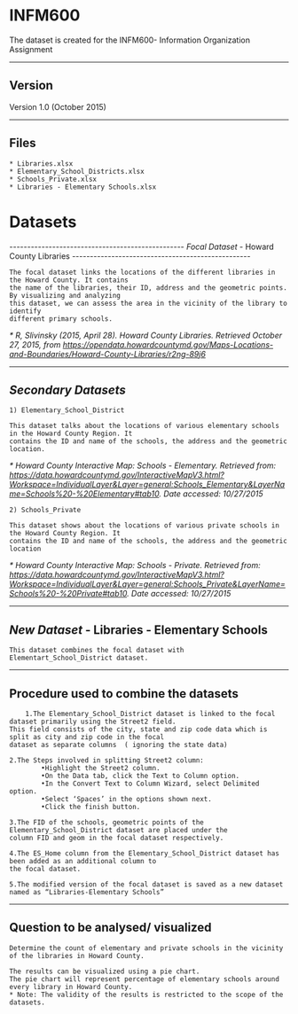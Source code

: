 # INFM600
The dataset is created for the INFM600- Information Organization Assignment

-------
Version
-------

Version 1.0 (October 2015)

-----
Files
-----

	* Libraries.xlsx
	* Elementary_School_Districts.xlsx
 	* Schools_Private.xlsx
 	* Libraries - Elementary Schools.xlsx
 
<h1> Datasets </h1> 
-------------------------------------------------
<em> Focal Dataset </em> - Howard County Libraries
--------------------------------------------------

	The focal dataset links the locations of the different libraries in the Howard County. It contains
	the name of the libraries, their ID, address and the geometric points. By visualizing and analyzing 
	this dataset, we can assess the area in the vicinity of the library to identify
	different primary schools. 
	
<i>	* R, Slivinsky (2015, April 28). Howard County Libraries. Retrieved October 27, 2015, 
	from https://opendata.howardcountymd.gov/Maps-Locations-and-Boundaries/Howard-County-Libraries/r2ng-89j6 </i>

----------------------------
<em> Secondary Datasets </em>
-----------------------------

	1) Elementary_School_District 
	
	This dataset talks about the locations of various elementary schools in the Howard County Region. It 
	contains the ID and name of the schools, the address and the geometric location.
	
<i>	* Howard County Interactive Map:  Schools - Elementary.
	Retrieved from: https://data.howardcountymd.gov/InteractiveMapV3.html?Workspace=IndividualLayer&Layer=general:Schools_Elementary&LayerName=Schools%20-%20Elementary#tab10. Date accessed: 10/27/2015 </i>
	
	2) Schools_Private

	This dataset shows about the locations of various private schools in the Howard County Region. It
	contains the ID and name of the schools, the address and the geometric location
	
<i>	* Howard County Interactive Map:  Schools - Private.
	Retrieved from: https://data.howardcountymd.gov/InteractiveMapV3.html?Workspace=IndividualLayer&Layer=general:Schools_Private&LayerName=Schools%20-%20Private#tab10. Date accessed: 10/27/2015 </i>

-------------------------------------------------------
<em> New Dataset </em> - Libraries - Elementary Schools
-------------------------------------------------------

	This dataset combines the focal dataset with Elementart_School_District dataset. 

--------------------------------------- 
Procedure used to combine the datasets
---------------------------------------

		1.The Elementary_School_District dataset is linked to the focal dataset primarily using the Street2 field.
	This field consists of the city, state and zip code data which is  split as city and zip code in the focal
	dataset as separate columns  ( ignoring the state data) 
	
	2.The Steps involved in splitting Street2 column:
			•Highlight the Street2 column.
			•On the Data tab, click the Text to Column option.
			•In the Convert Text to Column Wizard, select Delimited option.
			•Select ‘Spaces’ in the options shown next.
			•Click the finish button. 
			
	3.The FID of the schools, geometric points of the Elementary_School_District dataset are placed under the 
	column FID and geom in the focal dataset respectively.
	
	4.The ES_Home column from the Elementary_School_District dataset has been added as an additional column to 
	the focal dataset.
	
	5.The modified version of the focal dataset is saved as a new dataset named as “Libraries-Elementary Schools” 
	
------------------------------------
Question to be analysed/ visualized 
------------------------------------
	
	Determine the count of elementary and private schools in the vicinity of the libraries in Howard County. 
	
	The results can be visualized using a pie chart. 
	The pie chart will represent percentage of elementary schools around every library in Howard County. 
	* Note: The validity of the results is restricted to the scope of the datasets.


